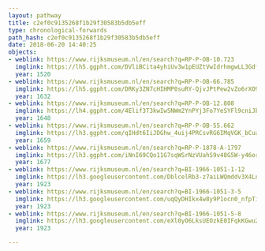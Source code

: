 ```yaml
---
layout: pathway
title: c2ef0c9135268f1b29f30583b5db5eff
type: chronological-forwards
path_hash: c2ef0c9135268f1b29f30583b5db5eff
date: 2018-06-20 14:40:25
objects:
- weblink: https://www.rijksmuseum.nl/en/search?q=RP-P-OB-10.723
  imglink: https://lh5.ggpht.com/DVliBCita4yhiUv3w1pEUZtVwIdrhmgwLL3GdfnwHn-ouTJfdAuTMpdWKfeC_OHEyRR_JJhsCBYJh4WB3MIZW_E_iQM=s200
  year: 1520
- weblink: https://www.rijksmuseum.nl/en/search?q=RP-P-OB-66.785
  imglink: https://lh5.ggpht.com/DRKy3ZN7cHIHMP0suRY-QjvJPtPew2vZo6rXO9F8PM-H4TlhW1yNYPaZ8W1MDJFaDPi1pWOGm1plVePl3MMkOwQlEA=s200
  year: 1632
- weblink: https://www.rijksmuseum.nl/en/search?q=RP-P-OB-12.808
  imglink: https://lh4.ggpht.com/4Elif3T3kwIw5NWm2YnPYj3Fo7YeSYFl9cniJbse1DrR51jWX34IjrqEnpHP-SR423JkJnNcSCFgmlLzMdu7AX4DJ3w=s200
  year: 1648
- weblink: https://www.rijksmuseum.nl/en/search?q=RP-P-OB-55.662
  imglink: https://lh3.ggpht.com/qIHdt6IiJDGhw_4uij4PRCsvRG6IMqVGK_bCuat-j1rDNVDsYYdlH2fUkP3kEP5LjdwCH55fnpklbmYNEErx9c0pE61X=s200
  year: 1659
- weblink: https://www.rijksmuseum.nl/en/search?q=RP-P-1878-A-1797
  imglink: https://lh3.ggpht.com/iNnI69CQo11G7sqWSrNzVUahS9v48G5W-y46ord3R_Tx1rEarM4El7Zb7yOREX35pv_OuT2HeJqy0ZpW5sufiBgehB8=s200
  year: 1677
- weblink: https://www.rijksmuseum.nl/en/search?q=BI-1966-1051-1-12
  imglink: https://lh3.googleusercontent.com/DblcelRb3-z7aiLWQmddv3X4LnCsabG5l0feERw5sRIg9yoxtD4zU6O9UueZLmBMnmjCX9bbLz5lJy4248KbYpbjuFc=s200
  year: 1923
- weblink: https://www.rijksmuseum.nl/en/search?q=BI-1966-1051-3-5
  imglink: https://lh3.googleusercontent.com/uqQyDHIkx4w8y9P1ocn0_nfpTiCG0S8uvvmt-e2KKSUWcZGQ3cGoBGg6nszHreN0wDogcH4ldxrBwQt5Zd78ERdHfXGB=s200
  year: 1923
- weblink: https://www.rijksmuseum.nl/en/search?q=BI-1966-1051-5-8
  imglink: https://lh3.googleusercontent.com/eXl0yO6LksUEOzkE0IFqkKGwu2o_v_ePzoJWVnrMrhkX9Nqo3H0wj4jrYPTQwm5FolutUvM5CUd2n9LEDgwl6ewXKA=s200
  year: 1923

---
```

